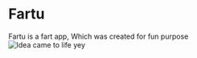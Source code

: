 # Fartu
Fartu is a fart app, Which was created for fun purpose
![Idea came to life  yey](https://user-images.githubusercontent.com/60531116/120532026-dfb27700-c3a4-11eb-8b2e-03c56c5b77b2.gif)

